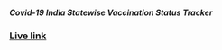 ##### Covid-19 India Statewise Vaccination Status Tracker
### [Live link](https://mukil-ja.github.io/Vaccination/)

